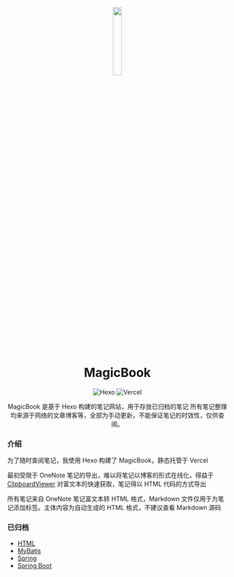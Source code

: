 <div align=center>
  <img style="text-align:center" src=https://raw.githubusercontent.com/Exisi/MagicBook/main/favicon.ico width=20% />
  <h1>MagicBook</h1>

![Hexo](https://img.shields.io/badge/Hexo-0E83CD?style=for-the-badge&logo=hexo&logoColor=white)
![Vercel](https://img.shields.io/badge/Vercel-000000?style=for-the-badge&logo=vercel&logoColor=white)

<p>MagicBook 是基于 Hexo 构建的笔记网站，用于存放已归档的笔记
所有笔记整理均来源于网络的文章博客等，全部为手动更新，不能保证笔记的时效性，仅供查阅。</p>
</div>

### 介绍

为了随时查阅笔记，我使用 Hexo 构建了 MagicBook，静态托管于 Vercel

最初受限于 OneNote 笔记的导出，难以将笔记以博客的形式在线化，得益于 [ClipboardViewer](https://github.com/walterlv/ClipboardViewer) 对富文本的快速获取，笔记得以 HTML 代码的方式导出

所有笔记来自 OneNote 笔记富文本转 HTML 格式，Markdown 文件仅用于为笔记添加标签。主体内容为自动生成的 HTML 格式，不建议查看 Markdown 源码

### 已归档

- [HTML](https://m.exi.ink/2022/10/20/HTML/HTML/)
- [MyBatis](https://m.exi.ink/2022/11/27/MyBatis/MyBatis/)
- [Spring](https://m.exi.ink/2022/11/28/Spring/Spring/)
- [Spring Boot](https://m.exi.ink/2022/11/28/Spring%20Boot/Spring%20Boot/)
